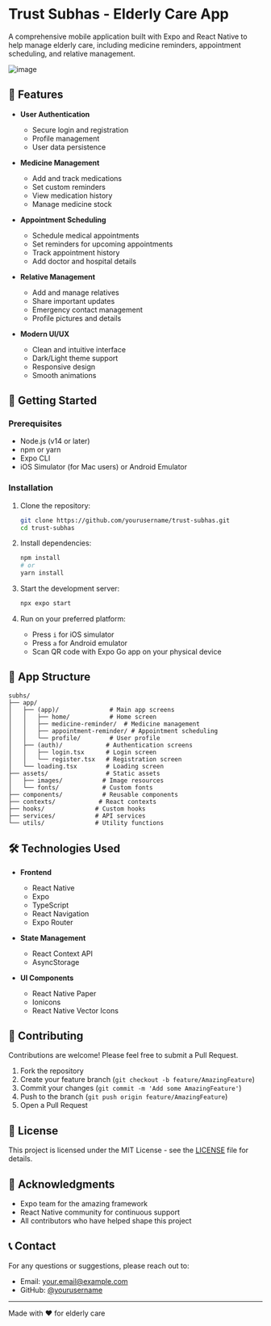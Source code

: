 # Trust Subhas - Elderly Care App

A comprehensive mobile application built with Expo and React Native to help manage elderly care, including medicine reminders, appointment scheduling, and relative management.

![image](https://github.com/user-attachments/assets/c3f17a50-611b-4935-ab04-771fe8248b44)


## 🌟 Features

- **User Authentication**
  - Secure login and registration
  - Profile management
  - User data persistence

- **Medicine Management**
  - Add and track medications
  - Set custom reminders
  - View medication history
  - Manage medicine stock

- **Appointment Scheduling**
  - Schedule medical appointments
  - Set reminders for upcoming appointments
  - Track appointment history
  - Add doctor and hospital details

- **Relative Management**
  - Add and manage relatives
  - Share important updates
  - Emergency contact management
  - Profile pictures and details

- **Modern UI/UX**
  - Clean and intuitive interface
  - Dark/Light theme support
  - Responsive design
  - Smooth animations

## 🚀 Getting Started

### Prerequisites

- Node.js (v14 or later)
- npm or yarn
- Expo CLI
- iOS Simulator (for Mac users) or Android Emulator

### Installation

1. Clone the repository:
   ```bash
   git clone https://github.com/yourusername/trust-subhas.git
   cd trust-subhas
   ```

2. Install dependencies:
   ```bash
   npm install
   # or
   yarn install
   ```

3. Start the development server:
   ```bash
   npx expo start
   ```

4. Run on your preferred platform:
   - Press `i` for iOS simulator
   - Press `a` for Android emulator
   - Scan QR code with Expo Go app on your physical device

## 📱 App Structure

```
subhs/
├── app/
│   ├── (app)/              # Main app screens
│   │   ├── home/           # Home screen
│   │   ├── medicine-reminder/  # Medicine management
│   │   ├── appointment-reminder/ # Appointment scheduling
│   │   └── profile/        # User profile
│   ├── (auth)/            # Authentication screens
│   │   ├── login.tsx      # Login screen
│   │   └── register.tsx   # Registration screen
│   └── loading.tsx        # Loading screen
├── assets/                # Static assets
│   ├── images/           # Image resources
│   └── fonts/            # Custom fonts
├── components/           # Reusable components
├── contexts/            # React contexts
├── hooks/              # Custom hooks
├── services/           # API services
└── utils/              # Utility functions
```

## 🛠️ Technologies Used

- **Frontend**
  - React Native
  - Expo
  - TypeScript
  - React Navigation
  - Expo Router

- **State Management**
  - React Context API
  - AsyncStorage

- **UI Components**
  - React Native Paper
  - Ionicons
  - React Native Vector Icons

## 🤝 Contributing

Contributions are welcome! Please feel free to submit a Pull Request.

1. Fork the repository
2. Create your feature branch (`git checkout -b feature/AmazingFeature`)
3. Commit your changes (`git commit -m 'Add some AmazingFeature'`)
4. Push to the branch (`git push origin feature/AmazingFeature`)
5. Open a Pull Request

## 📄 License

This project is licensed under the MIT License - see the [LICENSE](LICENSE) file for details.

## 🙏 Acknowledgments

- Expo team for the amazing framework
- React Native community for continuous support
- All contributors who have helped shape this project

## 📞 Contact

For any questions or suggestions, please reach out to:
- Email: your.email@example.com
- GitHub: [@yourusername](https://github.com/yourusername)

---

Made with ❤️ for elderly care
